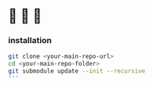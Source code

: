 # 🚧 🚧 🚧 

### installation 

```bash 
git clone <your-main-repo-url>
cd <your-main-repo-folder>
git submodule update --init --recursive
'''